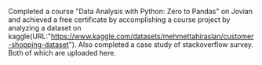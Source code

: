 Completed a course "Data Analysis with Python: Zero to Pandas" on Jovian and achieved a free certificate by accomplishing a course project by analyzing a dataset on kaggle(URL:"https://www.kaggle.com/datasets/mehmettahiraslan/customer-shopping-dataset"). Also completed a case study of stackoverflow survey. Both of which are uploaded here.

